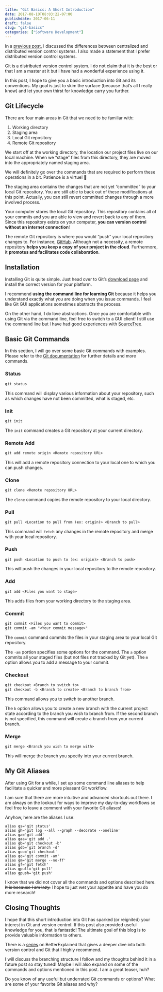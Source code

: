 ```yaml
---
title: "Git Basics: A Short Introduction"
date: 2017-08-10T08:03:22-07:00
publishdate: 2017-06-11
draft: false
slug: "git-basics"
categories: ["Software Development"]
---
```


In a [previous post](/what-is-version-control), I discussed the differences between centralized and distributed version control systems. I also made a statement that I prefer distributed version control systems.

Git is a distributed version control system. I do not claim that it is the best or that I am a master at it but I have had a wonderful experience using it.

In this post, I hope to give you a basic introduction into Git and its conventions. My goal is just to skim the surface (because that’s all I really know) and let your own thirst for knowledge carry you further.

## Git Lifecycle

There are four main areas in Git that we need to be familiar with:

1. Working directory
2. Staging area
3. Local Git repository
4. Remote Git repository

We start off at the working directory, the location our project files live on our local machine. When we “stage” files from this directory, they are moved into the appropriately named staging area.

We will definitely go over the commands that are required to perform these operations in a bit. Patience is a virtue! 🙂

The staging area contains the changes that are not yet “committed” to your local Git repository. You are still able to back out of these modifications at this point. Actually, you can still revert committed changes through a more involved process.

Your computer stores the local Git repository. This repository contains all of your commits and you are able to view and revert back to any of them. Since this repository exists on your computer, **you can version control without an internet connection**!

The remote Git repository is where you would “push” your local repository changes to. For instance, <a href="https://github.com/" target="_blank" rel="nofollow">GitHub</a>. Although not a necessity, a remote repository **helps you keep a copy of your project in the cloud**. Furthermore, it **promotes and facilitates code collaboration**.

## Installation

Installing Git is quite simple. Just head over to Git’s <a href="https://git-scm.com/downloads" target="_blank" rel="nofollow">download page</a> and install the correct version for your platform.

I recommend **using the command line for learning Git** because it helps you understand exactly what you are doing when you issue commands. I feel like Git GUI applications sometimes abstracts the process.

On the other hand, I do love abstractions. Once you are comfortable with using Git via the command line, feel free to switch to a GUI client! I still use the command line but I have had good experiences with <a href="https://www.sourcetreeapp.com/" target="_blank" rel="nofollow">SourceTree</a>.

## Basic Git Commands

In this section, I will go over some basic Git commands with examples. Please refer to the <a href="https://git-scm.com/docs" target="_blank" rel="nofollow">Git documentation</a> for further details and more commands.

### Status

```default
git status
```

This command will display various information about your repository, such as which changes have not been committed, what is staged, etc.

### Init

```default
git init
```

The `init` command creates a Git repository at your current directory.

### Remote Add

```default
git add remote origin <Remote repository URL>
```

This will add a remote repository connection to your local one to which you can push changes.

### Clone

```default
git clone <Remote repository URL>
```

The `clone` command copies the remote repository to your local directory.

### Pull

```default
git pull <Location to pull from (ex: origin)> <Branch to pull>
```

This command will `fetch` any changes in the remote repository and merge with your local repository.

### Push

```default
git push <Location to push to (ex: origin)> <Branch to push>
```

This will push the changes in your local repository to the remote repository.

### Add

```default
git add <Files you want to stage>
```

This adds files from your working directory to the staging area.

### Commit

```default
git commit <Files you want to commit>
git commit -am "<Your commit message>"
```

The `commit` command commits the files in your staging area to your local Git repository.

The `-am` portion specifies some options for the command. The `a` option commits all your staged files (but not files not tracked by Git yet). The `m` option allows you to add a message to your commit.

### Checkout

```default
git checkout <Branch to switch to>
git checkout -b <Branch to create> <Branch to branch from>
```

This command allows you to switch to another branch.

The `b` option allows you to create a new branch with the current project state according to the branch you wish to branch from. If the second branch is not specified, this command will create a branch from your current branch.

### Merge

```default
git merge <Branch you wish to merge with>
```

This will merge the branch you specify into your current branch.

## My Git Aliases

After using Git for a while, I set up some command line aliases to help facilitate a quicker and more pleasant Git workflow.

I am sure that there are more intuitive and advanced shortcuts out there. I am always on the lookout for ways to improve my day-to-day workflows so feel free to leave a comment with your favorite Git aliases!

Anyhow, here are the aliases I use:

```git
alias gs='git status'
alias gh='git log --all --graph --decorate --oneline'
alias ga='git add'
alias gaa='git add .'
alias gb='git checkout -b'
alias gdb='git branch -d'
alias gco='git checkout'
alias gc='git commit -am'
alias gm='git merge --no-ff'
alias gf='git fetch'
alias gpull='git pull'
alias gpush='git push'
```

I know that we did not cover all the commands and options described here. ~~It is because I am lazy.~~ I hope to just wet your appetite and have you do more research!

## Closing Thoughts

I hope that this short introduction into Git has sparked (or reignited) your interest in Git and version control. If this post also provided useful knowledge for you, that is fantastic! The ultimate goal of this blog is to provide valuable information to others.

There is a <a href="https://betterexplained.com/articles/a-visual-guide-to-version-control/" target="_blank" rel="nofollow">series</a> on BetterExplained that gives a deeper dive into both version control and Git that I highly recommend.

I will discuss the branching structure I follow and my thoughts behind it in a future post so stay tuned! Maybe I will also expand on some of the commands and options mentioned in this post. I am a great teaser, huh?

Do you know of any useful but underrated Git commands or options? What are some of your favorite Git aliases and why?
